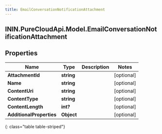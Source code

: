 ```yaml
---
title: EmailConversationNotificationAttachment
---
```

## ININ.PureCloudApi.Model.EmailConversationNotificationAttachment

## Properties

|Name | Type | Description | Notes|
|------------ | ------------- | ------------- | -------------|
| **AttachmentId** | **string** |  | [optional] |
| **Name** | **string** |  | [optional] |
| **ContentUri** | **string** |  | [optional] |
| **ContentType** | **string** |  | [optional] |
| **ContentLength** | **int?** |  | [optional] |
| **AdditionalProperties** | **Object** |  | [optional] |
{: class="table table-striped"}


